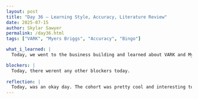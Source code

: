 ```yaml
---
layout: post
title: "Day 36 – Learning Style, Accuracy, Literature Review"
date: 2025-07-15
author: Skylar Sawyer
permalink: /day36.html
tags: ["VARK", "Myers Briggs", "Accuracy", "Bingo"]

what_i_learned: |
  Today, we went to the business building and learned about VARK and Myer's Briggs test. I was familiar with the Myer's Briggs test, but it was cool seeing everyone's different styles and personalities. When we came back to the lab we continues to work on bettering our accuracy. We decided to try a different approach by using CPM normalization. We are seeing some good progress. 

blockers: |
  Today, there werent any other blockers today.
  
reflection: |
  Today, was an okay day. The cohort was pretty cool and interesting to see the different personalities. Jelani and I won bingo, and our prize was to come up and help the instructor read the slides unfortunately. I hate presenting in front of people. We made some decent progress today so I am happy. 
--- 
```

